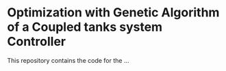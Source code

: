 # Optimization with Genetic Algorithm of a Coupled tanks system Controller
This repository contains the code for the ...
